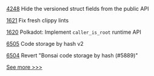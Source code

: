 
[4248](https://github.com/hyperledger/iroha/pull/4248) Hide the versioned struct fields from the public API

[1621](https://github.com/hyperledger/solang/pull/1621) Fix fresh clippy lints

[1620](https://github.com/hyperledger/solang/pull/1620) Polkadot: Implement `caller_is_root` runtime API

[6505](https://github.com/hyperledger/besu/pull/6505) Code storage by hash v2

[6504](https://github.com/hyperledger/besu/pull/6504) Revert "Bonsai code storage by hash (#5889)"


[See more >>>](https://start-here.hyperledger.org/pull-requests)
